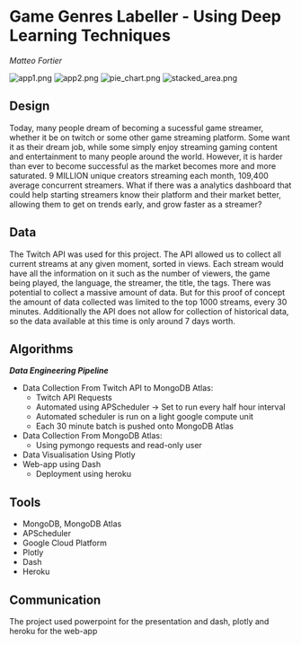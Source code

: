 # Game Genres Labeller - Using Deep Learning Techniques

*Matteo Fortier*

![app1.png](app1.png)
![app2.png](app2.png)
![pie_chart.png](pie_chart.png)
![stacked_area.png](stacked_area.png)


## Design

Today, many people dream of becoming a sucessful game streamer, whether it be on twitch or some other game streaming platform. Some want it as their dream job, while some simply enjoy streaming gaming content and entertainment to many people around the world. However, it is harder than ever to become successful as the market becomes more and more saturated. 9 MILLION unique creators streaming each month, 109,400 average concurrent streamers. What if there was a analytics dashboard that could help starting streamers know their platform and their market better, allowing them to get on trends early, and grow faster as a streamer?

## Data

The Twitch API was used for this project. The API allowed us to collect all current streams at any given moment, sorted in views. Each stream would have all the information on it such as the number of  viewers, the game being played, the language, the streamer, the title, the  tags. There was potential to collect a massive amount of data. But for this proof of concept the amount of data collected was limited to the top 1000 streams, every 30 minutes. Additionally the API does not allow for collection of historical data, so the data available at this time is only around 7 days worth. 

## Algorithms

 ***Data Engineering Pipeline***

- Data Collection From Twitch API to MongoDB Atlas:
  - Twitch API Requests
  - Automated using APScheduler -> Set to run every half hour interval
  - Automated scheduler is run on a light google compute unit
  - Each 30 minute batch is pushed onto MongoDB Atlas
- Data Collection  From MongoDB Atlas:
  - Using pymongo requests and read-only user
- Data Visualisation Using Plotly
- Web-app using Dash
  - Deployment using heroku

## Tools

- MongoDB, MongoDB Atlas
- APScheduler
- Google Cloud Platform
- Plotly
- Dash
- Heroku

## Communication

The project used powerpoint for the presentation and dash, plotly and heroku for the web-app

